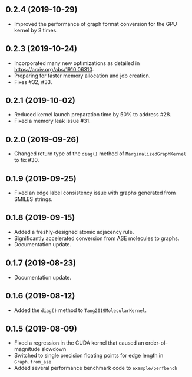 ## 0.2.4 (2019-10-29)
- Improved the performance of graph format conversion for the GPU kernel by 3 times.

## 0.2.3 (2019-10-24)
- Incorporated many new optimizations as detailed in https://arxiv.org/abs/1910.06310.
- Preparing for faster memory allocation and job creation.
- Fixes #32, #33.

## 0.2.1 (2019-10-02)
- Reduced kernel launch preparation time by 50% to address #28.
- Fixed a memory leak issue #31.

## 0.2.0 (2019-09-26)
- Changed return type of the `diag()` method of `MarginalizedGraphKernel` to fix #30.

## 0.1.9 (2019-09-25)
- Fixed an edge label consistency issue with graphs generated from SMILES strings.

## 0.1.8 (2019-09-15)
- Added a freshly-designed atomic adjacency rule.
- Significantly accelerated conversion from ASE molecules to graphs.
- Documentation update.

## 0.1.7 (2019-08-23)
- Documentation update.

## 0.1.6 (2019-08-12)
- Added the `diag()` method to `Tang2019MolecularKernel`.

## 0.1.5 (2019-08-09)
- Fixed a regression in the CUDA kernel that caused an order-of-magnitude slowdown
- Switched to single precision floating points for edge length in `Graph.from_ase`
- Added several performance benchmark code to `example/perfbench`
